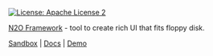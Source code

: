 [![License: Apache License 2](https://img.shields.io/hexpm/l/plug.svg?style=flat)](http://www.apache.org/licenses/LICENSE-2.0)

[N2O Framework](https://n2oapp.net) - tool to create rich UI that fits floppy disk.

[Sandbox](https://n2oapp.net/sandbox/) <span> | </span>    [Docs](https://n2oapp.net/docs/) | </span>    [Demo](https://n2oapp.net/demo/) <span> 
